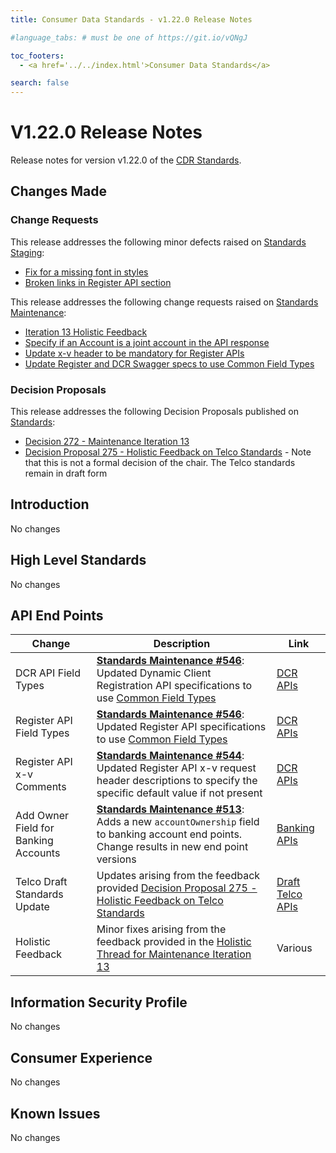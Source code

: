 ```yaml
---
title: Consumer Data Standards - v1.22.0 Release Notes

#language_tabs: # must be one of https://git.io/vQNgJ

toc_footers:
  - <a href='../../index.html'>Consumer Data Standards</a>

search: false
---
```


# V1.22.0 Release Notes
Release notes for version v1.22.0 of the [CDR Standards](../../index.html).

## Changes Made
### Change Requests

This release addresses the following minor defects raised on [Standards Staging](https://github.com/ConsumerDataStandardsAustralia/standards-staging/issues):

- [Fix for a missing font in styles](https://github.com/ConsumerDataStandardsAustralia/standards-staging/issues/235)
- [Broken links in Register API section](https://github.com/ConsumerDataStandardsAustralia/standards-staging/issues/234)

This release addresses the following change requests raised on [Standards Maintenance](https://github.com/ConsumerDataStandardsAustralia/standards-maintenance/issues):

- [Iteration 13 Holistic Feedback](https://github.com/ConsumerDataStandardsAustralia/standards-maintenance/issues/551)
- [Specify if an Account is a joint account in the API response](https://github.com/ConsumerDataStandardsAustralia/standards-maintenance/issues/513)
- [Update x-v header to be mandatory for Register APIs](https://github.com/ConsumerDataStandardsAustralia/standards-maintenance/issues/544)
- [Update Register and DCR Swagger specs to use Common Field Types](https://github.com/ConsumerDataStandardsAustralia/standards-maintenance/issues/546)


### Decision Proposals

This release addresses the following Decision Proposals published on [Standards](https://github.com/ConsumerDataStandardsAustralia/standards/issues):

- [Decision 272 - Maintenance Iteration 13](https://github.com/ConsumerDataStandardsAustralia/standards/issues/272)
- [Decision Proposal 275 - Holistic Feedback on Telco Standards](https://github.com/ConsumerDataStandardsAustralia/standards/issues/275) - Note that this is not a formal decision of the chair.  The Telco standards remain in draft form

## Introduction

No changes

## High Level Standards

No changes


## API End Points

|Change|Description|Link|
|------|-----------|----|
| DCR API Field Types | [**Standards Maintenance #546**](https://github.com/ConsumerDataStandardsAustralia/standards-maintenance/issues/546): Updated Dynamic Client Registration API specifications to use [Common Field Types](../../#common-field-types) | [DCR APIs](../../#dcr-apis) |
| Register API Field Types | [**Standards Maintenance #546**](https://github.com/ConsumerDataStandardsAustralia/standards-maintenance/issues/546): Updated Register API specifications to use [Common Field Types](../../#common-field-types) | [DCR APIs](../../#register-apis) |
| Register API x-v Comments | [**Standards Maintenance #544**](https://github.com/ConsumerDataStandardsAustralia/standards-maintenance/issues/544): Updated Register API x-v request header descriptions to specify the specific default value if not present | [DCR APIs](../../#register-apis) |
| Add Owner Field for Banking Accounts | [**Standards Maintenance #513**](https://github.com/ConsumerDataStandardsAustralia/standards-maintenance/issues/513): Adds a new `accountOwnership` field to banking account end points.  Change results in new end point versions | [Banking APIs](../../#banking-apis) |
| Telco Draft Standards Update | Updates arising from the feedback provided [Decision Proposal 275 - Holistic Feedback on Telco Standards](https://github.com/ConsumerDataStandardsAustralia/standards/issues/275) | [Draft Telco APIs](../../#telco-apis) |
| Holistic Feedback | Minor fixes arising from the feedback provided in the [Holistic Thread for Maintenance Iteration 13](https://github.com/ConsumerDataStandardsAustralia/standards-maintenance/issues/551) | Various |


## Information Security Profile

No changes

## Consumer Experience

No changes

## Known Issues

No changes
